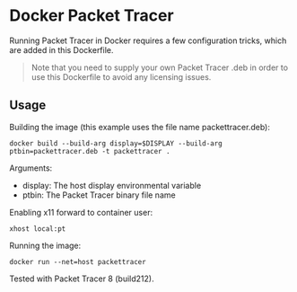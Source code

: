 # Docker Packet Tracer

Running Packet Tracer in Docker requires a few configuration tricks, which are added in this Dockerfile.

> Note that you need to supply your own Packet Tracer .deb in order to use this Dockerfile to avoid any licensing issues.

## Usage

Building the image (this example uses the file name packettracer.deb):

```
docker build --build-arg display=$DISPLAY --build-arg ptbin=packettracer.deb -t packettracer .
```

Arguments:
* display: The host display environmental variable
* ptbin: The Packet Tracer binary file name

Enabling x11 forward to container user:

```
xhost local:pt
```

Running the image:

```
docker run --net=host packettracer
```

Tested with Packet Tracer 8 (build212).
